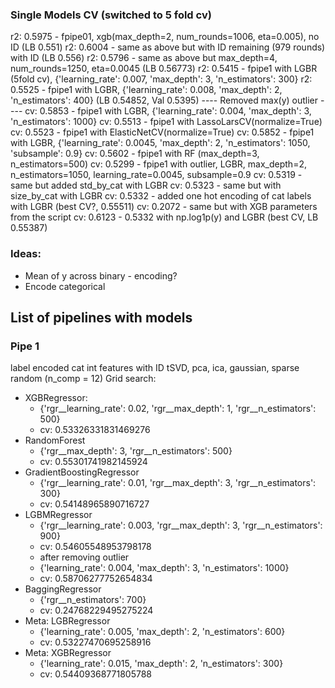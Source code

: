 ### Single Models CV (switched to 5 fold cv)
r2: 0.5975 - fpipe01, xgb(max_depth=2, num_rounds=1006, eta=0.005), no ID (LB 0.551)
r2: 0.6004 - same as above but with ID remaining (979 rounds) with ID (LB 0.556)
r2: 0.5796 - same as above but max_depth=4, num_rounds=1250, eta=0.0045 (LB 0.56773)
r2: 0.5415 - fpipe1 with LGBR (5fold cv), {'learning_rate': 0.007, 'max_depth': 3, 'n_estimators': 300}
r2: 0.5525 - fpipe1 with LGBR, {'learning_rate': 0.008, 'max_depth': 2, 'n_estimators': 400} (LB 0.54852, Val 0.5395)
---- Removed max(y) outlier ----
cv: 0.5853 - fpipe1 with LGBR, {'learning_rate': 0.004, 'max_depth': 3, 'n_estimators': 1000}
cv: 0.5513 - fpipe1 with LassoLarsCV(normalize=True)
cv: 0.5523 - fpipe1 with ElasticNetCV(normalize=True)
cv: 0.5852 - fpipe1 with LGBR, {'learning_rate': 0.0045, 'max_depth': 2, 'n_estimators': 1050, 'subsample': 0.9}
cv: 0.5602 - fpipe1 with RF (max_depth=3, n_estimators=500)
cv: 0.5299 - fpipe1 with outlier, LGBR, max_depth=2, n_estimators=1050, learning_rate=0.0045, subsample=0.9
cv: 0.5319 - same but added std_by_cat with LGBR
cv: 0.5323 - same but with size_by_cat with LGBR
cv: 0.5332 - added one hot encoding of cat labels with LGBR (best CV?, 0.55511)
cv: 0.2072 - same but with XGB parameters from the script
cv: 0.6123 - 0.5332 with np.log1p(y) and LGBR (best CV, LB 0.55387)


### Ideas:
- Mean of y across binary - encoding?
- Encode categorical

## List of pipelines with models
### Pipe 1
label encoded cat
int features with ID
tSVD, pca, ica, gaussian, sparse random (n_comp = 12)
Grid search:
- XGBRegressor:
	- {'rgr__learning_rate': 0.02, 'rgr__max_depth': 1, 'rgr__n_estimators': 500}
	- cv: 0.53326331831469276
- RandomForest
	- {'rgr__max_depth': 3, 'rgr__n_estimators': 500}
	- cv: 0.55301741982145924
- GradientBoostingRegressor
	- {'rgr__learning_rate': 0.01, 'rgr__max_depth': 3, 'rgr__n_estimators': 300}
	- cv: 0.54148965890716727
- LGBMRegressor
	- {'rgr__learning_rate': 0.003, 'rgr__max_depth': 3, 'rgr__n_estimators': 900}
	- сv: 0.54605548953798178
	- after removing outlier
	- {'learning_rate': 0.004, 'max_depth': 3, 'n_estimators': 1000}
	- cv: 0.58706277752654834
- BaggingRegressor
	- {'rgr__n_estimators': 700}
	- cv: 0.24768229495275224
- Meta: LGBRegressor
	- {'learning_rate': 0.005, 'max_depth': 2, 'n_estimators': 600}
	- cv: 0.53227470695258916
- Meta: XGBRegressor
	- {'learning_rate': 0.015, 'max_depth': 2, 'n_estimators': 300}
	- cv: 0.54409368771805788

